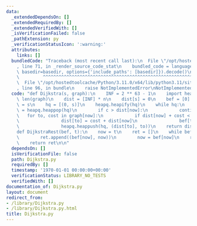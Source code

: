 ```yaml
---
data:
  _extendedDependsOn: []
  _extendedRequiredBy: []
  _extendedVerifiedWith: []
  _isVerificationFailed: false
  _pathExtension: py
  _verificationStatusIcon: ':warning:'
  attributes:
    links: []
  bundledCode: "Traceback (most recent call last):\n  File \"/opt/hostedtoolcache/Python/3.11.0/x64/lib/python3.11/site-packages/onlinejudge_verify/documentation/build.py\"\
    , line 71, in _render_source_code_stat\n    bundled_code = language.bundle(stat.path,\
    \ basedir=basedir, options={'include_paths': [basedir]}).decode()\n          \
    \         ^^^^^^^^^^^^^^^^^^^^^^^^^^^^^^^^^^^^^^^^^^^^^^^^^^^^^^^^^^^^^^^^^^^^^^^^^^^^^^^^^\n\
    \  File \"/opt/hostedtoolcache/Python/3.11.0/x64/lib/python3.11/site-packages/onlinejudge_verify/languages/python.py\"\
    , line 96, in bundle\n    raise NotImplementedError\nNotImplementedError\n"
  code: "def Dijkstra(s, graph):\n    INF = 2 ** 63 - 1\n    import heapq\n    n =\
    \ len(graph)\n    dist = [INF] * n\n    dist[s] = 0\n    bef = [0] * n\n    bef[s]\
    \ = s\n    hq = [(0, s)]\n    heapq.heapify(hq)\n    while hq:\n        c, now\
    \ = heapq.heappop(hq)\n        if c > dist[now]:\n            continue\n     \
    \   for to, cost in graph[now]:\n            if dist[now] + cost < dist[to]:\n\
    \                dist[to] = cost + dist[now]\n                bef[to] = now\n\
    \                heapq.heappush(hq, (dist[to], to))\n    return dist, bef\n\n\
    def DijkstraRest(bef, t):\n    now = t\n    ret = []\n    while bef[now] != now:\n\
    \        ret.append((bef[now], now))\n        now = bef[now]\n    ret.reverse()\n\
    \    return ret\n\n"
  dependsOn: []
  isVerificationFile: false
  path: Dijkstra.py
  requiredBy: []
  timestamp: '1970-01-01 00:00:00+00:00'
  verificationStatus: LIBRARY_NO_TESTS
  verifiedWith: []
documentation_of: Dijkstra.py
layout: document
redirect_from:
- /library/Dijkstra.py
- /library/Dijkstra.py.html
title: Dijkstra.py
---
```

